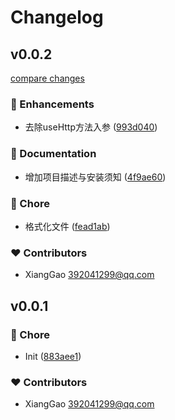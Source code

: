 # Changelog


## v0.0.2

[compare changes](https://github.com/roshan-labs/http/compare/v0.0.1...v0.0.2)

### 🚀 Enhancements

- 去除useHttp方法入参 ([993d040](https://github.com/roshan-labs/http/commit/993d040))

### 📖 Documentation

- 增加项目描述与安装须知 ([4f9ae60](https://github.com/roshan-labs/http/commit/4f9ae60))

### 🏡 Chore

- 格式化文件 ([fead1ab](https://github.com/roshan-labs/http/commit/fead1ab))

### ❤️ Contributors

- XiangGao <392041299@qq.com>

## v0.0.1


### 🏡 Chore

- Init ([883aee1](https://github.com/your-org/my-module/commit/883aee1))

### ❤️ Contributors

- XiangGao <392041299@qq.com>

